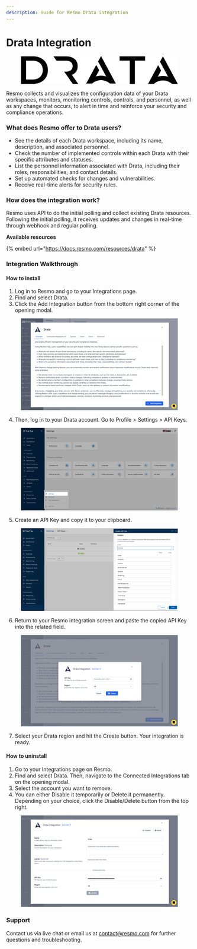 ```yaml
---
description: Guide for Resmo Drata integration
---
```


# Drata Integration

<figure><img src="../.gitbook/assets/drata-wordmark-black.svg" alt=""><figcaption></figcaption></figure>

Resmo collects and visualizes the configuration data of your Drata workspaces, monitors, monitoring controls, controls, and personnel, as well as any change that occurs, to alert in time and reinforce your security and compliance operations.&#x20;

### What does Resmo offer to Drata users?

* See the details of each Drata workspace, including its name, description, and associated personnel.
* Check the number of implemented controls within each Drata with their specific attributes and statuses.
* List the personnel information associated with Drata, including their roles, responsibilities, and contact details.
* Set up automated checks for changes and vulnerabilities.
* Receive real-time alerts for security rules.

### How does the integration work?

Resmo uses API to do the initial polling and collect existing Drata resources. Following the initial polling, it receives updates and changes in real-time through webhook and regular polling.

**Available resources**

{% embed url="https://docs.resmo.com/resources/drata" %}

### Integration Walkthrough

#### How to install

1. Log in to Resmo and go to your Integrations page.
2. Find and select Drata.
3. Click the Add Integration button from the bottom right corner of the opening modal.

<figure><img src="../.gitbook/assets/add-drata.png" alt=""><figcaption></figcaption></figure>

4. Then, log in to your Drata account. Go to Profile > Settings > API Keys.

<figure><img src="../.gitbook/assets/drata-settings.png" alt=""><figcaption></figcaption></figure>

5. Create an API Key and copy it to your clipboard.

<figure><img src="../.gitbook/assets/drata-api.png" alt=""><figcaption></figcaption></figure>

6. Return to your Resmo integration screen and paste the copied API Key into the related field.

<figure><img src="../.gitbook/assets/drata-integration.png" alt=""><figcaption></figcaption></figure>

7. Select your Drata region and hit the Create button. Your integration is ready.

#### How to uninstall

1. Go to your Integrations page on Resmo.
2. Find and select Drata. Then, navigate to the Connected Integrations tab on the opening modal.
3. Select the account you want to remove.
4. You can either Disable it temporarily or Delete it permanently. Depending on your choice, click the Disable/Delete button from the top right.

<figure><img src="../.gitbook/assets/drata-disable.png" alt=""><figcaption></figcaption></figure>

### Support

Contact us via live chat or email us at contact@resmo.com for further questions and troubleshooting.
